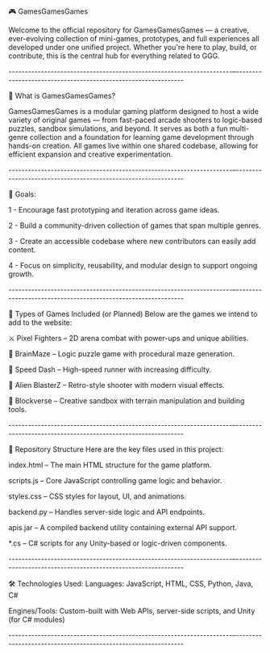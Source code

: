 🎮 GamesGamesGames

Welcome to the official repository for GamesGamesGames — a creative, ever-evolving collection of mini-games, 
prototypes, and full experiences all developed under one unified project. Whether you're here to play, build, or contribute, 
this is the central hub for everything related to GGG.

---------------------------------------------------------------------–--------------------------------------------------------------

🧩 What is GamesGamesGames?

GamesGamesGames is a modular gaming platform designed to host a wide variety of original games — from fast-paced arcade shooters 
to logic-based puzzles, sandbox simulations, and beyond. It serves as both a fun multi-genre collection and a foundation for 
learning game development through hands-on creation. All games live within one shared codebase, allowing for efficient expansion 
and creative experimentation.

---------------------------------------------------------------------–--------------------------------------------------------------

🎯 Goals:

1 - Encourage fast prototyping and iteration across game ideas.

2 - Build a community-driven collection of games that span multiple genres.

3 - Create an accessible codebase where new contributors can easily add content.

4 - Focus on simplicity, reusability, and modular design to support ongoing growth.

---------------------------------------------------------------------–--------------------------------------------------------------

🧃 Types of Games Included (or Planned)
Below are the games we intend to add to the website:

⚔️ Pixel Fighters – 2D arena combat with power-ups and unique abilities.

🧠 BrainMaze – Logic puzzle game with procedural maze generation.

🏁 Speed Dash – High-speed runner with increasing difficulty.

👾 Alien BlasterZ – Retro-style shooter with modern visual effects.

🧱 Blockverse – Creative sandbox with terrain manipulation and building tools.

---------------------------------------------------------------------–--------------------------------------------------------------

📂 Repository Structure 
Here are the key files used in this project:

index.html – The main HTML structure for the game platform.

scripts.js – Core JavaScript controlling game logic and behavior.

styles.css – CSS styles for layout, UI, and animations.

backend.py – Handles server-side logic and API endpoints.

apis.jar – A compiled backend utility containing external API support.

*.cs – C# scripts for any Unity-based or logic-driven components.

---------------------------------------------------------------------–--------------------------------------------------------------

🛠️ Technologies Used: Languages: JavaScript, HTML, CSS, Python, Java, C#

Engines/Tools: Custom-built with Web APIs, server-side scripts, and Unity (for C# modules)

---------------------------------------------------------------------–--------------------------------------------------------------
